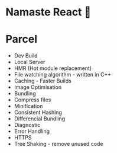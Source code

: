 # Namaste React 🚀

# Parcel
- Dev Build
- Local Server
- HMR (Hot module replacement)
- File watching algorithm - written in C++
- Caching - Faster Builds
- Image Optimisation
- Bundling
- Compress files
- Minification
- Consistent Hashing
- Differencial Bundling
- Diagnostic
- Error Handling
- HTTPS
- Tree Shaking - remove unused code